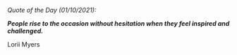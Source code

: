 *Quote of the Day (01/10/2021):*

_**People rise to the occasion without hesitation when they feel inspired and challenged.**_

Lorii Myers